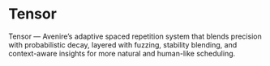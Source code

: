 # Tensor
Tensor — Avenire’s adaptive spaced repetition system that blends precision with probabilistic decay, layered with fuzzing, stability blending, and context-aware insights for more natural and human-like scheduling.
